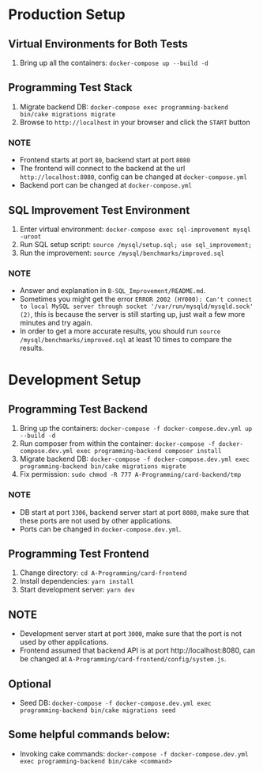 # Production Setup
## Virtual Environments for Both Tests
1. Bring up all the containers: `docker-compose up --build -d`

## Programming Test Stack
1. Migrate backend DB: `docker-compose exec programming-backend bin/cake migrations migrate`
2. Browse to `http://localhost` in your browser and click the `START` button

### NOTE
- Frontend starts at port `80`, backend start at port `8080`
- The frontend will connect to the backend at the url `http://localhost:8080`, config can be changed at `docker-compose.yml`
- Backend port can be changed at `docker-compose.yml`

## SQL Improvement Test Environment
1. Enter virtual environment: `docker-compose exec sql-improvement mysql -uroot`
2. Run SQL setup script: `source /mysql/setup.sql; use sql_improvement;`
3. Run the improvement: `source /mysql/benchmarks/improved.sql`

### NOTE
- Answer and explanation in `B-SQL_Improvement/README.md`.
- Sometimes you might get the error `ERROR 2002 (HY000): Can't connect to local MySQL server through socket '/var/run/mysqld/mysqld.sock' (2)`, this is because the server is still starting up, just wait a few more minutes and try again.
- In order to get a more accurate results, you should run `source /mysql/benchmarks/improved.sql` at least 10 times to compare the results.

# Development Setup
## Programming Test Backend 
1. Bring up the containers: `docker-compose -f docker-compose.dev.yml up --build -d`
2. Run composer from within the container: `docker-compose -f docker-compose.dev.yml exec programming-backend composer install`
3. Migrate backend DB: `docker-compose -f docker-compose.dev.yml exec programming-backend bin/cake migrations migrate`
4. Fix permission: `sudo chmod -R 777 A-Programming/card-backend/tmp`

### NOTE
- DB start at port `3306`, backend server start at port `8080`, make sure that these ports are not used by other applications.
- Ports can be changed in `docker-compose.dev.yml`.

## Programming Test Frontend
1. Change directory: `cd A-Programming/card-frontend`
2. Install dependencies: `yarn install`
3. Start development server: `yarn dev`

## NOTE
- Development server start at port `3000`, make sure that the port is not used by other applications.
- Frontend assumed that backend API is at port http://localhost:8080, can be changed at `A-Programming/card-frontend/config/system.js`.

## Optional
- Seed DB: `docker-compose -f docker-compose.dev.yml exec programming-backend bin/cake migrations seed`

## Some helpful commands below:
- Invoking cake commands: `docker-compose -f docker-compose.dev.yml exec programming-backend bin/cake <command>`
